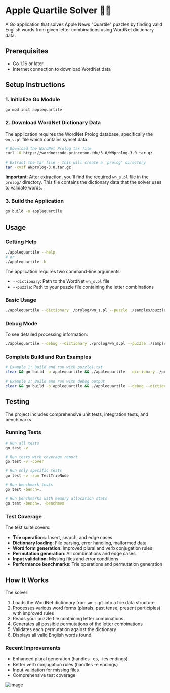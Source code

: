 # Apple Quartile Solver 🧩🔤

A Go application that solves Apple News "Quartile" puzzles by finding valid English words from given letter combinations using WordNet dictionary data.

## Prerequisites

- Go 1.16 or later
- Internet connection to download WordNet data

## Setup Instructions

### 1. Initialize Go Module
```bash
go mod init applequartile
```

### 2. Download WordNet Dictionary Data
The application requires the WordNet Prolog database, specifically the `wn_s.pl` file which contains synset data.

```bash
# Download the WordNet Prolog tar file
curl -O https://wordnetcode.princeton.edu/3.0/WNprolog-3.0.tar.gz

# Extract the tar file - this will create a 'prolog' directory
tar -xvzf WNprolog-3.0.tar.gz
```

**Important**: After extraction, you'll find the required `wn_s.pl` file in the `prolog/` directory. This file contains the dictionary data that the solver uses to validate words.

### 3. Build the Application
```bash
go build -o applequartile
```

## Usage

### Getting Help
```bash
./applequartile --help
# or
./applequartile -h
```

The application requires two command-line arguments:
- `--dictionary`: Path to the WordNet `wn_s.pl` file
- `--puzzle`: Path to your puzzle file containing the letter combinations

### Basic Usage
```bash
./applequartile --dictionary ./prolog/wn_s.pl --puzzle ./samples/puzzle1.txt
```

### Debug Mode
To see detailed processing information:
```bash
./applequartile --debug --dictionary ./prolog/wn_s.pl --puzzle ./samples/puzzle2.txt
```

### Complete Build and Run Examples
```bash
# Example 1: Build and run with puzzle1.txt
clear && go build -o applequartile && ./applequartile --dictionary ./prolog/wn_s.pl --puzzle ./samples/puzzle1.txt

# Example 2: Build and run with debug output
clear && go build -o applequartile && ./applequartile --debug --dictionary ./prolog/wn_s.pl --puzzle ./samples/puzzle2.txt
```

## Testing

The project includes comprehensive unit tests, integration tests, and benchmarks.

### Running Tests
```bash
# Run all tests
go test -v

# Run tests with coverage report
go test -v -cover

# Run only specific tests
go test -v -run TestTrieNode

# Run benchmark tests
go test -bench=.

# Run benchmarks with memory allocation stats
go test -bench=. -benchmem
```

### Test Coverage
The test suite covers:
- **Trie operations**: Insert, search, and edge cases
- **Dictionary loading**: File parsing, error handling, malformed data
- **Word form generation**: Improved plural and verb conjugation rules
- **Permutation generation**: All combinations and edge cases
- **Input validation**: Missing files and error conditions
- **Performance benchmarks**: Trie operations and permutation generation

## How It Works

The solver:
1. Loads the WordNet dictionary from `wn_s.pl` into a trie data structure
2. Processes various word forms (plurals, past tense, present participles) with improved rules
3. Reads your puzzle file containing letter combinations
4. Generates all possible permutations of the letter combinations
5. Validates each permutation against the dictionary
6. Displays all valid English words found

### Recent Improvements
- Enhanced plural generation (handles -es, -ies endings)
- Better verb conjugation rules (handles -e endings)
- Input validation for missing files
- Comprehensive test coverage

![image](https://github.com/user-attachments/assets/76c7617c-4eb6-4822-a9ea-f578a1cad161)
